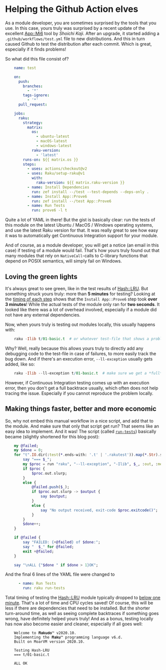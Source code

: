 Helping the Github Action elves
===============================

As a module developer, you are sometimes surprised by the tools that you use.  In this case, yours truly was surprised by a recent update of the excellent [App::Mi6](https://modules.raku.org/dist/App::Mi6:cpan:SKAJI) tool by *Shoichi Kaji*.  After an upgrade, it started adding a `.github/workflows/test.yml` file to new distributions.  And this in turn caused Github to test the distribution after each commit.  Which is great, especially if it finds problems!

So what did this file consist of?

```yaml
    name: test

    on:
      push:
        branches:
          - '*'
        tags-ignore:
          - '*'
      pull_request:

    jobs:
      raku:
        strategy:
          matrix:
            os:
              - ubuntu-latest
              - macOS-latest
              - windows-latest
            raku-version:
              - 'latest'
        runs-on: ${{ matrix.os }}
        steps:
          - uses: actions/checkout@v2
          - uses: Raku/setup-raku@v1
            with:
              raku-version: ${{ matrix.raku-version }}
          - name: Install Dependencies
            run: zef install --/test --test-depends --deps-only .
          - name: Install App::Prove6
            run: zef install --/test App::Prove6
          - name: Run Tests
            run: prove6 -l t
```

Quite a lot of YAML in there!  But the gist is basically clear: run the tests of this module on the latest Ubuntu / MacOS / Windows operating systems, and use the latest Raku version for that.  It was really great to see how easy it was to automatically get Continuous Integration support for your module.

And of course, as a module developer, you will get a notice (an email in this case) if testing of a module would fail.  That's how yours truly found out that many modules that rely on `NativeCall`-calls to C-library functions that depend on POSIX semantics, will simply fail on Windows.

Loving the green lights
-----------------------
It's always great to see green, like in the test results of [Hash::LRU](https://github.com/lizmat/Hash-LRU/actions/runs/337667222).  But something struck yours truly: more than **5 minutes** for testing?  Looking at the [timing of each step](https://github.com/lizmat/Hash-LRU/runs/1331938416?check_suite_focus=true) shows that the `Install App::Prove6` step took **over 3 minutes**!  While the actual tests of the module only ran for **two seconds**.  It looked like there was a lot of overhead involved, especially if a module did not have any external dependencies.

Now, when yours truly is testing out modules locally, this usually happens with:

```raku
    raku -Ilib t/01-basic.t  # or whatever test-file that shows a problem
```

Why?  Well, really because this allows yours truly to directly add any debugging code to the test-file in case of failures, to more easily track the bug down.  And if there's an execution error, `--ll-exception` usually gets added, like so:


```raku
    raku -Ilib --ll-exception t/01-basic.t  # make sure we get a *full* backtrace
```

However, if Continuous Integration testing comes up with an execution error, then you don't get a full backtrace usually, which often does not help tracing the issue.  Especially if you cannot reproduce the problem locally.

Making things faster, better and more economic
----------------------------------------------
So, why not embed this manual workflow in a nice script, and add that to the module.  And make sure that only that script get run?  That seems like an easy idea to implement.  And it was!  The script (called [`run-tests`](https://github.com/lizmat/Hash-LRU/blob/master/run-tests)) basically became (slightly shortened for this blog post):

```raku
    my @failed;
    my $done = 0;
    for "t".IO.dir(:test(*.ends-with: '.t' | '.rakutest')).map(*.Str).sort {
        say "=== $_";
        my $proc = run "raku", "--ll-exception", "-Ilib", $_, :out, :merge;
        if $proc {
            $proc.out.slurp;
        }
        else {
            @failed.push($_);
            if $proc.out.slurp -> $output {
                say $output;
            }
            else {
                say "No output received, exit-code $proc.exitcode()";
            }
        }
        $done++;
    }

    if @failed {
        say "FAILED: {+@failed} of $done:";
        say "  $_" for @failed;
        exit +@failed;
    }

    say "\nALL {"$done " if $done > 1}OK";
```

And the final 6 lines of the YAML file were changed to

```yaml
      - name: Run Tests
        run: raku run-tests
```

Total timing of testing the [Hash::LRU](https://github.com/lizmat/Hash-LRU) module typically dropped to [below one minute](https://github.com/lizmat/Hash-LRU/actions/runs/375191322).  That's a lot of time and CPU cycles saved!  Of course, this will be less if there are dependencies that need to be installed.  But the shorter turn-around time, as well as seeing complete backtraces if something goes wrong, have definitely helped yours truly!  And as a bonus, testing locally has now also become easier and cleaner, especially if all goes well:

```text
    Welcome to 𝐑𝐚𝐤𝐮𝐝𝐨™ v2020.10.
    Implementing the 𝐑𝐚𝐤𝐮™ programming language v6.d.
    Built on MoarVM version 2020.10.

    Testing Hash-LRU
    === t/01-basic.t

    ALL OK
```
